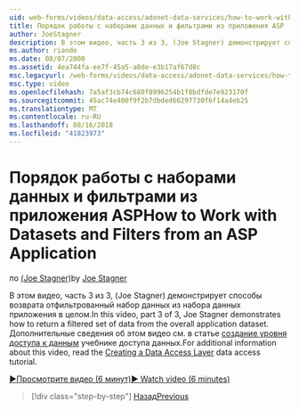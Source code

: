 ```yaml
---
uid: web-forms/videos/data-access/adonet-data-services/how-to-work-with-datasets-and-filters-from-an-asp-application
title: Порядок работы с наборами данных и фильтрами из приложения ASP | Документация Майкрософт
author: JoeStagner
description: В этом видео, часть 3 из 3, (Joe Stagner) демонстрирует способы возврата отфильтрованный набор данных из набора данных приложения в целом. Для ab Дополнительные сведения...
ms.author: riande
ms.date: 08/07/2008
ms.assetid: 4ea744fa-ee7f-45a5-a0de-e3b17af67d8c
msc.legacyurl: /web-forms/videos/data-access/adonet-data-services/how-to-work-with-datasets-and-filters-from-an-asp-application
msc.type: video
ms.openlocfilehash: 7a5af3cb74c680f8996254b1f8bdfde7e923170f
ms.sourcegitcommit: 45ac74e400f9f2b7dbded66297730f6f14a4eb25
ms.translationtype: MT
ms.contentlocale: ru-RU
ms.lasthandoff: 08/16/2018
ms.locfileid: "41823973"
---
```

<a name="how-to-work-with-datasets-and-filters-from-an-asp-application"></a><span data-ttu-id="2bf1d-104">Порядок работы с наборами данных и фильтрами из приложения ASP</span><span class="sxs-lookup"><span data-stu-id="2bf1d-104">How to Work with Datasets and Filters from an ASP Application</span></span>
====================
<span data-ttu-id="2bf1d-105">по [(Joe Stagner)](https://github.com/JoeStagner)</span><span class="sxs-lookup"><span data-stu-id="2bf1d-105">by [Joe Stagner](https://github.com/JoeStagner)</span></span>

<span data-ttu-id="2bf1d-106">В этом видео, часть 3 из 3, (Joe Stagner) демонстрирует способы возврата отфильтрованный набор данных из набора данных приложения в целом.</span><span class="sxs-lookup"><span data-stu-id="2bf1d-106">In this video, part 3 of 3, Joe Stagner demonstrates how to return a filtered set of data from the overall application dataset.</span></span> <span data-ttu-id="2bf1d-107">Дополнительные сведения об этом видео см. в статье [создание уровня доступа к данным](../../../overview/data-access/introduction/creating-a-data-access-layer-vb.md) учебнике доступа данных.</span><span class="sxs-lookup"><span data-stu-id="2bf1d-107">For additional information about this video, read the [Creating a Data Access Layer](../../../overview/data-access/introduction/creating-a-data-access-layer-vb.md) data access tutorial.</span></span>

[<span data-ttu-id="2bf1d-108">&#9654;Просмотрите видео (6 минут)</span><span class="sxs-lookup"><span data-stu-id="2bf1d-108">&#9654; Watch video (6 minutes)</span></span>](https://channel9.msdn.com/Blogs/ASP-NET-Site-Videos/how-to-work-with-datasets-and-filters-from-an-asp-application)

> [!div class="step-by-step"]
> [<span data-ttu-id="2bf1d-109">Назад</span><span class="sxs-lookup"><span data-stu-id="2bf1d-109">Previous</span></span>](how-to-manually-bind-a-dataset-to-a-datagrid.md)
